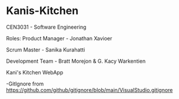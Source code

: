 # Kanis-Kitchen
CEN3031 - Software Engineering

Roles:
Product Manager - Jonathan Xavioer

Scrum Master - Sanika Kurahatti

Development Team - Bratt Morejon & G. Kacy Warkentien


Kani's Kitchen WebApp

-GitIgnore from https://github.com/github/gitignore/blob/main/VisualStudio.gitignore

